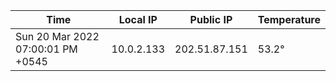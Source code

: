 | Time     | Local IP | Public IP | Temperature |
| ----------- | ----------- | ----------- | ----------- |
| Sun 20 Mar 2022 07:00:01 PM +0545      | 10.0.2.133     | 202.51.87.151  | 53.2° |
